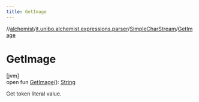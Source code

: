 ```yaml
---
title: GetImage
---
```

//[alchemist](../../../index.html)/[it.unibo.alchemist.expressions.parser](../index.html)/[SimpleCharStream](index.html)/[GetImage](-get-image.html)



# GetImage



[jvm]\
open fun [GetImage](-get-image.html)(): [String](https://docs.oracle.com/javase/8/docs/api/java/lang/String.html)



Get token literal value.




